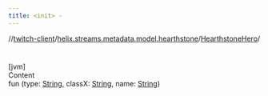 ```yaml
---
title: <init> -
---
```

//[twitch-client](../../index.md)/[helix.streams.metadata.model.hearthstone](../index.md)/[HearthstoneHero](index.md)/[<init>](-init-.md)



# <init>  
[jvm]  
Content  
fun [<init>](-init-.md)(type: [String](https://kotlinlang.org/api/latest/jvm/stdlib/kotlin/-string/index.html), classX: [String](https://kotlinlang.org/api/latest/jvm/stdlib/kotlin/-string/index.html), name: [String](https://kotlinlang.org/api/latest/jvm/stdlib/kotlin/-string/index.html))  



